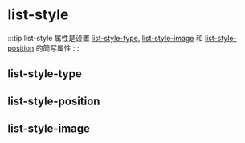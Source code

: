 # list-style

:::tip
list-style 属性是设置 <a href="#list-style-type">list-style-type</a>, <a href="#list-style-image">list-style-image</a> 和 <a href="#list-style-position">list-style-position</a> 的简写属性
:::

## list-style-type

<listStyle-listType />

## list-style-position

<listStyle-listPosition />

## list-style-image

<listStyle-listImage />
